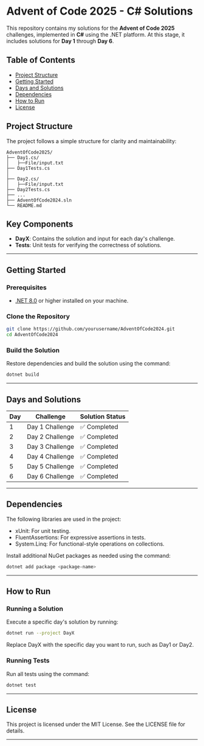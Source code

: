 # Advent of Code 2025 - C# Solutions

This repository contains my solutions for the **Advent of Code 2025** challenges, implemented in **C#** using the .NET platform. At this stage, it includes solutions for **Day 1** through **Day 6**.

## Table of Contents

- [Project Structure](#project-structure)
- [Getting Started](#getting-started)
- [Days and Solutions](#days-and-solutions)
- [Dependencies](#dependencies)
- [How to Run](#how-to-run)
- [License](#license)


## Project Structure

The project follows a simple structure for clarity and maintainability:

```plaintext
AdventOfCode2025/
├── Day1.cs/
│   ├──File/input.txt
├── Day1Tests.cs    
│   
├── Day2.cs/
│   ├──File/input.txt
├── Day2Tests.cs  
├── ...
├── AdventOfCode2024.sln
└── README.md
```

## Key Components

- **DayX**: Contains the solution and input for each day's challenge.
- **Tests**: Unit tests for verifying the correctness of solutions.

---

## Getting Started

### Prerequisites

- [.NET 8.0](https://dotnet.microsoft.com/download/dotnet/8.0) or higher installed on your machine.

### Clone the Repository

```bash
git clone https://github.com/yourusername/AdventOfCode2024.git
cd AdventOfCode2024
```

### Build the Solution

Restore dependencies and build the solution using the command:

```bash
dotnet build
```

---

## Days and Solutions

| Day | Challenge                              | Solution Status |
|-----|----------------------------------------|-----------------|
| 1   | Day 1 Challenge                        | ✅ Completed    |
| 2   | Day 2 Challenge                        | ✅ Completed    |
| 3   | Day 3 Challenge                        | ✅ Completed    |
| 4   | Day 4 Challenge                        | ✅ Completed    |
| 5   | Day 5 Challenge                        | ✅ Completed    |
| 6   | Day 6 Challenge                        | ✅ Completed    |

---

## Dependencies

The following libraries are used in the project:

- xUnit: For unit testing.
- FluentAssertions: For expressive assertions in tests.
- System.Linq: For functional-style operations on collections.

Install additional NuGet packages as needed using the command:

```bash
dotnet add package <package-name>
```

---

## How to Run

### Running a Solution

Execute a specific day's solution by running:

```bash
dotnet run --project DayX
```

Replace DayX with the specific day you want to run, such as Day1 or Day2.

### Running Tests

Run all tests using the command:

```bash
dotnet test
```

---

## License

This project is licensed under the MIT License. See the LICENSE file for details.

---
